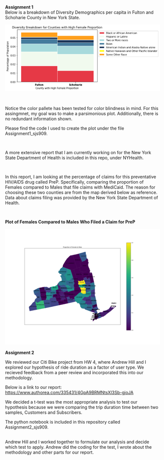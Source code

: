**Assignment 1**
<br>
Below is a breakdown of Diversity Demographics per capita in Fulton and Schoharie County in New York State. <br> 

![Image of Plot](Demographics.png)

<br>

Notice the color pallete has been tested for color blindness in mind. For this assingmnet, my goal was to make a parsimonious plot. Additionally, there is no redundant information shown.

Please find the code I used to create the plot under the file Assignment1_sjs909.

<br>

A more extensive report that I am currently working on for the New York State Department of Health is included in this repo, under NYHealth.

<br>

In this report, I am looking at the percentage of claims for this preventative HIV/AIDS drug called PreP. Specifically, comparing the proportion of Females compared to Males that file claims with MediCaid. The reason for choosing these two counties are from the map derived below as reference. <br> Data about claims filing was provided by the New York State Department of Health.

<br>

**Plot of Females Compared to Males Who Filed a Claim for PreP**


![Image of Plot](NYSFproportionLabel.png)

**Assignment 2**<br>

We reviewed our Citi Bike project from HW 4, where Andrew Hill and I explored our hypothesis of ride duration as a factor of user type. We recieved feedback from a peer review and incorporated this into our methodology. <br>

Below is a link to our report: <br>
https://www.authorea.com/335431/4GpA9BRMNtsXl3Sb-gjoJA

We decided a t-test was the most appropriate analysis to test our hypothesis because we were comparing the trip duration time between two samples, Customers and Subscribers.

The python notebook is included in this repository called Assignment2_sjs909.

<br>
Andrew Hill and I worked together to formulate our analysis and decide which test to apply. Andrew did the coding for the test, I wrote about the methodology and other parts for our report.
<br>

